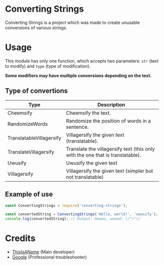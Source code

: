 # Converting Strings
Converting Strings is a project which was made to create unusable conversions of various strings.

# Usage
This module has only one function, which accepts two parameters: `str` (text to modify) and `type` (type of modification).

**Some modifiers may have multiple conversions depending on the text.**

## Type of convertions
|Type|Description|
|---|---|
| Cheemsify | Cheemsify the text. |
| RandomizeWords | Randomize the position of words in a sentence. |
| TranslatableVillagersify | Villagersify the given text (translatable). |
| TranslateVillagersify | Translate the villagersify text (this only with the one that is translatable). |
| Uwusify | Uwusify the given text|
| Villagersify | Villagersify the given text (simpler but not translatable) |

## Example of use
```js
const ConvertingStrings = require('converting-strings');

const convertedString = ConvertingStrings('Hello, world!', 'uwusify');
console.log(convertedString); // Output: Hewwo, wowwd! (/^▽^)/
```

# Credits

- [ThisIsAName](https://github.com/NejireSupremacy) (Main developer)
- [Google](https://www.google.com/) (Professional troubleshooter)